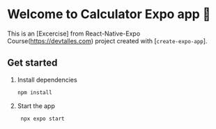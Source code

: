 # Welcome to Calculator Expo app 👋

This is an [Excercise] from React-Native-Expo Course(https://devtalles.com) project created with [`create-expo-app`].

## Get started

1. Install dependencies

   ```bash
   npm install
   ```

2. Start the app

   ```bash
    npx expo start
   ```
